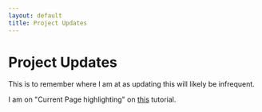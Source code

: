 ```yaml
---
layout: default
title: Project Updates
---
```

# Project Updates
This is to remember where I am at as updating this will likely be infrequent. 

I am on "Current Page highlighting" on [this](https://jekyllrb.com/docs/step-by-step/05-includes/) tutorial. 